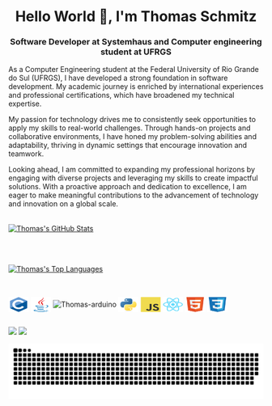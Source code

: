 <h1 align="center">Hello World 👋, I'm Thomas Schmitz</h1>
<h3 align="center">Software Developer at Systemhaus and Computer engineering student at UFRGS</h3>

As a Computer Engineering student at the Federal University of Rio Grande do Sul (UFRGS), I have developed a strong foundation in software development. My academic journey is enriched by international experiences and professional certifications, which have broadened my technical expertise.

My passion for technology drives me to consistently seek opportunities to apply my skills to real-world challenges. Through hands-on projects and collaborative environments, I have honed my problem-solving abilities and adaptability, thriving in dynamic settings that encourage innovation and teamwork.

Looking ahead, I am committed to expanding my professional horizons by engaging with diverse projects and leveraging my skills to create impactful solutions. With a proactive approach and dedication to excellence, I am eager to make meaningful contributions to the advancement of technology and innovation on a global scale.

##

<a href="https://github.com/thschmitz">
  <img height="180em" alt="Thomas's GitHub Stats" align="center" src="https://github-readme-stats.vercel.app/api/?username=thschmitz&count_private=true&show_icons=true&theme=dark&custom_title=Thomas's%20GitHub%20Stats&include_all_commits=true" />
  
  <br></br>
  
  <img height="180em" alt="Thomas's Top Languages" align="center" src="https://github-readme-stats.vercel.app/api/top-langs/?username=thschmitz&layout=compact&theme=dark"/>  
</a>

  
  
##
<div style="display: inline_block"><br>
  <img align="center" alt="Thomas-c" height="30" width="40" src="https://raw.githubusercontent.com/devicons/devicon/master/icons/c/c-original.svg">
  <img align="center" alt="Thomas-java" height="30" width="40" src="https://raw.githubusercontent.com/devicons/devicon/master/icons/java/java-original.svg">
  <img align="center" alt="Thomas-arduino" height="30" width="40" src="https://cdn.worldvectorlogo.com/logos/arduino-1.svg">
  <img align="center" alt="Thomas-Python" height="30" width="40" src="https://raw.githubusercontent.com/devicons/devicon/master/icons/python/python-original.svg">
  <img align="center" alt="Thomas-JavaScript" height="30" width="40" src="https://raw.githubusercontent.com/devicons/devicon/master/icons/javascript/javascript-original.svg">
  <img align="center" alt="Thomas-react" height="30" width="40" src="https://raw.githubusercontent.com/devicons/devicon/master/icons/react/react-original.svg">

  <img align="center" alt="Thomas-HTML" height="30" width="40" src="https://raw.githubusercontent.com/devicons/devicon/master/icons/html5/html5-original.svg">
  <img align="center" alt="Thomas-CSS" height="30" width="40" src="https://raw.githubusercontent.com/devicons/devicon/master/icons/css3/css3-original.svg">
</div>
 
##
  <a href="https://instagram.com/thomasschmitz2005" target="_blank"><img src="https://img.shields.io/badge/-Instagram-%23E4405F?style=for-the-badge&logo=instagram&logoColor=white" target="_blank"></a>
  <a href = "mailto:thomas.henrique.schmitz@gmail.com"><img src="https://img.shields.io/badge/-Gmail-%23333?style=for-the-badge&logo=gmail&logoColor=white" target="_blank"></a>
  

![Snake animation](https://github.com/thschmitz/thschmitz/blob/output/github-contribution-grid-snake.svg)

